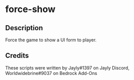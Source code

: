 # force-show

## Description

Force the game to show a UI form to player.

## Credits

These scripts were written by Jayly#1397 on Jayly Discord, Worldwidebrine#9037 on Bedrock Add-Ons
